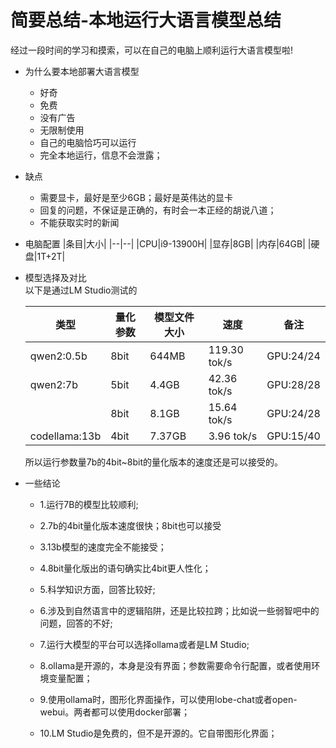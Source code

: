 # 简要总结-本地运行大语言模型总结

经过一段时间的学习和摸索，可以在自己的电脑上顺利运行大语言模型啦!

- 为什么要本地部署大语言模型

  - 好奇
  - 免费
  - 没有广告
  - 无限制使用
  - 自己的电脑恰巧可以运行
  - 完全本地运行，信息不会泄露；

- 缺点
  - 需要显卡，最好是至少6GB；最好是英伟达的显卡
  - 回复的问题，不保证是正确的，有时会一本正经的胡说八道；
  - 不能获取实时的新闻

- 电脑配置
    |条目|大小|
    |--|--|
    |CPU|i9-13900H|
    |显存|8GB|
    |内存|64GB|
    |硬盘|1T+2T|  

- 模型选择及对比  
  以下是通过LM Studio测试的  

    |类型|量化参数|模型文件大小|速度|备注|
    |--|--|--|--|--|
    |qwen2:0.5b|8bit|644MB|119.30 tok/s|GPU:24/24|
    |qwen2:7b|5bit|4.4GB|42.36 tok/s|GPU:28/28|
    ||8bit|8.1GB|15.64 tok/s|GPU:24/28|
    |codellama:13b|4bit|7.37GB|3.96 tok/s|GPU:15/40|

  所以运行参数量7b的4bit~8bit的量化版本的速度还是可以接受的。

- 一些结论  

  - 1.运行7B的模型比较顺利;

  - 2.7b的4bit量化版本速度很快；8bit也可以接受

  - 3.13b模型的速度完全不能接受；

  - 4.8bit量化版出的语句确实比4bit更人性化；

  - 5.科学知识方面，回答比较好;

  - 6.涉及到自然语言中的逻辑陷阱，还是比较拉跨；比如说一些弱智吧中的问题，回答的不好;

  - 7.运行大模型的平台可以选择ollama或者是LM Studio;

  - 8.ollama是开源的，本身是没有界面；参数需要命令行配置，或者使用环境变量配置；
  
  - 9.使用ollama时，图形化界面操作，可以使用lobe-chat或者open-webui。两者都可以使用docker部署；

  - 10.LM Studio是免费的，但不是开源的。它自带图形化界面；
